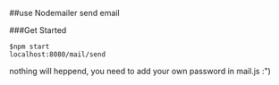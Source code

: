 ##use Nodemailer send email

###Get Started
```
$npm start
localhost:8080/mail/send
```
nothing will heppend, you need to add your own password in mail.js :")